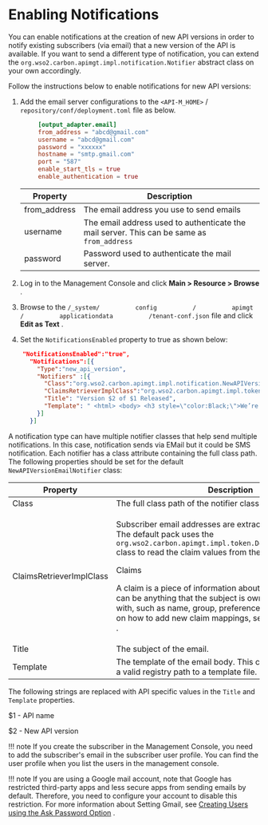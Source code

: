 # Enabling Notifications

You can enable notifications at the creation of new API versions in order to notify existing subscribers (via email) that a new version of the API is available. If you want to send a different type of notification, you can extend the `org.wso2.carbon.apimgt.impl.notification.Notifier` abstract class on your own accordingly.

Follow the instructions below to enable notifications for new API versions:

1.  Add the email server configurations to the `<API-M_HOME>` / `repository/conf/deployment.toml` file as below.

    ``` toml
         [output_adapter.email]
         from_address = "abcd@gmail.com"
         username = "abcd@gmail.com"
         password = "xxxxxx"
         hostname = "smtp.gmail.com"
         port = "587"
         enable_start_tls = true
         enable_authentication = true
    ```

    | Property               | Description                                                                                                               |
    |------------------------|---------------------------------------------------------------------------------------------------------------------------|
    | from_address           | The email address you use to send emails                                                                                  |
    | username               | The email address used to authenticate the mail server. This can be same as `from_address` |
    | password               | Password used to authenticate the mail server.                                                                            |

2.  Log in to the Management Console and click **Main &gt; Resource &gt; Browse** .
3.  Browse to the `/_system/          config          /          apimgt          /          applicationdata          /tenant-conf.json` file and click **Edit as Text** .
4.  Set the `NotificationsEnabled` property to true as shown below:

``` json
    "NotificationsEnabled":"true",
      "Notifications":[{
        "Type":"new_api_version",
        "Notifiers" :[{
          "Class":"org.wso2.carbon.apimgt.impl.notification.NewAPIVersionEmailNotifier",
          "ClaimsRetrieverImplClass":"org.wso2.carbon.apimgt.impl.token.DefaultClaimsRetriever",
          "Title": "Version $2 of $1 Released",
          "Template": " <html> <body> <h3 style=\"color:Black;\">We’re happy to announce the arrival of the next major version $2 of $1 API which is now available in Our Developer Portal.</h3><a href=\"https://localhost:9443/devportal\">Click here to Visit WSO2 API Developer Portal</a></body></html>" 
        }]
      }]
```

A notification type can have multiple notifier classes that help send multiple notifications. In this case, notification sends via EMail but it could be SMS notification. Each notifier has a class attribute containing the full class path. The following properties should be set for the default `NewAPIVersionEmailNotifier` class:

<table>
<thead>
<tr class="header">
<th>Property</th>
<th>Description</th>
</tr>
</thead>
<tbody>
<tr class="odd">
<td>Class</td>
<td>The full class path of the notifier class.</td>
</tr>
<tr class="even">
<td>ClaimsRetrieverImplClass</td>
<td><div class="content-wrapper">
<p>Subscriber email addresses are extracted from user claims. The default pack uses the <code>                 org.wso2.carbon.apimgt.impl.token.DefaultClaimsRetriever                </code> class to read the claim values from the user store.</p>
    <div class="admonition note">
    <p class="admonition-title">Claims</p>
    <p>A claim is a piece of information about a particular subject. It can be anything that the subject is owned by or associated with, such as name, group, preferences, etc. For information on how to add new claim mappings, see <a href="https://is.docs.wso2.com/en/5.9.0/learn/configuring-claims/">Configuring Claims</a> .</p>
    </div>
</div></td>
</tr>
<tr class="odd">
<td>Title</td>
<td>The subject of the email.</td>
</tr>
<tr class="even">
<td>Template</td>
<td>The template of the email body. This can be string values or a valid registry path to a template file.</td>
</tr>
</tbody>
</table>

The following strings are replaced with API specific values in the `Title` and `Template` properties.

$1 - API name

$2 - New API version

!!! note
    If you create the subscriber in the Management Console, you need to add the subscriber's email in the subscriber user profile. You can find the user profile when you list the users in the management console.

!!! note
    If you are using a Google mail account, note that Google has restricted third-party apps and less secure apps from sending emails by default. Therefore, you need to configure your account to disable this restriction. For more information about Setting Gmail, see [Creating Users using the Ask Password Option](https://is.docs.wso2.com/en/5.9.0/using-wso2-identity-server/creating-users-using-the-ask-password-option/) .



